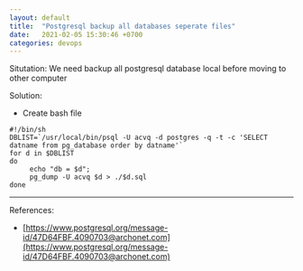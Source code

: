 ```yaml
---
layout: default
title:  "Postgresql backup all databases seperate files"
date:   2021-02-05 15:30:46 +0700
categories: devops
---
```


Situtation: We need backup all postgresql database local before moving to other computer

Solution:
- Create bash file

``` {r, engine='bash', count_lines}
#!/bin/sh
DBLIST=`/usr/local/bin/psql -U acvq -d postgres -q -t -c 'SELECT
datname from pg_database order by datname'`
for d in $DBLIST
do
     echo "db = $d";
     pg_dump -U acvq $d > ./$d.sql
done

```

---
References:
- [https://www.postgresql.org/message-id/47D64FBF.4090703@archonet.com](https://www.postgresql.org/message-id/47D64FBF.4090703@archonet.com)
